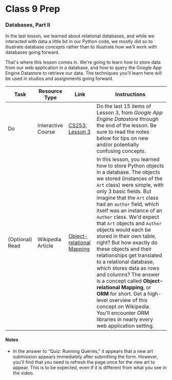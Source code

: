 # Class 9 Prep

### Databases, Part II

In the last lesson, we learned about relational databases, and while we interacted with data a little bit in our Python code, we mostly did so to illustrate database *concepts* rather than to illustrate how we'll work with databases going forward.

That's where this lesson comes in. We're going to learn how to store data from our web application in a database, and how to query the Google App Engine Datastore to retrieve our data. The techniques you'll learn here will be used in studios and assignments going forward.

Task | Resource Type | Link | Instructions
|----|---------------|------|-------------|
Do | Interactive Course | [CS253: Lesson 3][lesson-3] | Do the last 15 items of Lesson 3, from *Google App Engine Datastore* through the end of the lesson. Be sure to read the notes below for tips on new and/or potentially confusing concepts.
(Optional) Read | Wikipedia Article | [Object-relational Mapping][orm] | In this lesson, you learned how to store Python objects in a database. The objects we stored (instances of the `Art` class) were simple, with only 3 basic fields. But imagine that the `Art` class had an `author` field, which itself was an instance of an `Author` class. We'd expect that `Art` objects and `Author` objects would each be stored in their own table, right? But how exactly do these objects and their relationships get translated to a relational database, which stores data as rows and columns? The answer is a concept called **Object-relational Mapping**, or **ORM** for short. Get a high-level overview of this concept on Wikipedia. You'll encounter ORM libraries in nearly every web application setting.

#### Notes

* In the answer to "Quiz: Running Queries," it appears that a new art submission appears immediately after submitting the form. However, you'll find that you need to refresh the page once for the new art to appear. This is to be expected, even if it is different from what you see in the video.

[lesson-3]: https://classroom.udacity.com/courses/cs253/lessons/48756013/concepts/487342270923#
[orm]: https://en.wikipedia.org/wiki/Object-relational_mapping
